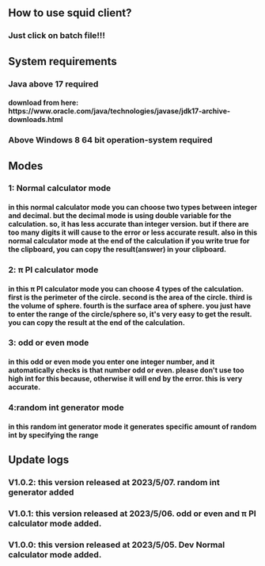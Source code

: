 <h2>How to use squid client?
<h3>Just click on batch file!!!
<h2>System requirements
<h3>Java above 17 required
<h4>
download from here: 
https://www.oracle.com/java/technologies/javase/jdk17-archive-downloads.html
<h3>Above Windows 8 64 bit operation-system required
<h2>Modes
<h3>1: Normal calculator mode
<h4>in this normal calculator mode you can choose two types between integer and decimal. but the decimal mode is using double variable for the calculation. so, it has less accurate than integer version. but if there are too many digits it will cause to the error or less accurate result. also in this normal calculator mode at the end of the calculation if you write true for the clipboard, you can copy the result(answer) in your clipboard.
<h3>2: π PI calculator mode
<h4>in this π PI calculator mode you can choose 4 types of the calculation. first is the perimeter of the circle. second is the area of the circle. third is the volume of sphere. fourth is the surface area of sphere. you just have to enter the range of the circle/sphere so, it's very easy to get the result. you can copy the result at the end of the calculation.
<h3>3: odd or even mode
<h4>in this odd or even mode you enter one integer number, and it automatically checks is that number odd or even. please don't use too high int for this because, otherwise it will end by the error. this is very accurate.
<h3>4:random int generator mode
<h4>in this random int generator mode it generates specific amount of random int by specifying the range
<h2>Update logs
<h3>V1.0.2: this version released at 2023/5/07. random int generator added
<h3>V1.0.1: this version released at 2023/5/06. odd or even and π PI calculator mode added.
<h3>V1.0.0: this version released at 2023/5/05. Dev Normal calculator mode added.